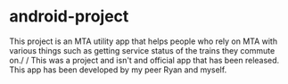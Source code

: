 # android-project

This project is an MTA utility app that helps people who rely on MTA with various things such as getting service status of the trains they commute on./
/
This was a project and isn't and official app that has been released. This app has been developed by my peer Ryan and myself.
